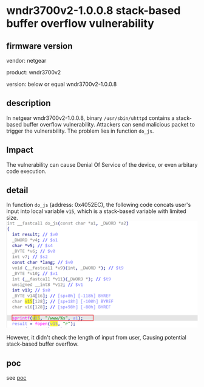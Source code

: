 # wndr3700v2-1.0.0.8 stack-based buffer overflow vulnerability
## firmware version
vendor: netgear

product: wndr3700v2

version: below or equal wndr3700v2-1.0.0.8

## description
In netgear wndr3700v2-1.0.0.8, binary `/usr/sbin/uhttpd` contains a stack-based buffer overflow vulnerability. Attackers can send malicious packet to trigger the vulnerability. The problem lies in function `do_js`.

## Impact
The vulnerability can cause Denial Of Service of the device, or even arbitary code execution.

## detail
In function `do_js` (address: 0x4052EC), the following code concats user's input into local variable `v15`, which is a stack-based variable with limited size.
![alt text](image.png)


However, it didn't check the length of input from user, Causing potential stack-based buffer overflow. 



## poc
see [poc](./poc)

